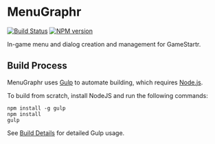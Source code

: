 # MenuGraphr
[![Build Status](https://travis-ci.org/FullScreenShenanigans/MenuGraphr.svg?branch=master)](https://travis-ci.org/FullScreenShenanigans/MenuGraphr)
[![NPM version](https://badge.fury.io/js/menugraphr.svg)](http://badge.fury.io/js/menugraphr)

In-game menu and dialog creation and management for GameStartr.


## Build Process

MenuGraphr uses [Gulp](http://gulpjs.com/) to automate building, which requires [Node.js](http://node.js.org).

To build from scratch, install NodeJS and run the following commands:

```
npm install -g gulp
npm install
gulp
```

See [Build Details](https://github.com/FullScreenShenanigans/Documentation/blob/master/Build%20Details.md) for detailed Gulp usage.

